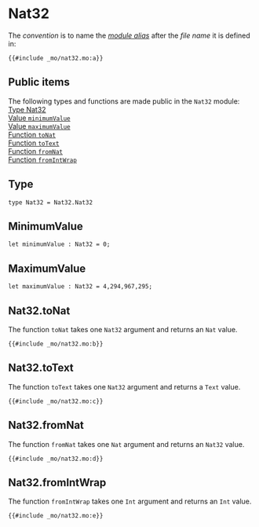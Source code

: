 

# Nat32
The *convention* is to name the [*module alias*](/common-programming-concepts/modules.html#imports) after the *file name* it is defined in:

```motoko
{{#include _mo/nat32.mo:a}}
```
## Public items
The following types and functions are made public in the `Nat32` module:  
[Type Nat32](#type)  
[Value `minimumValue`](#minimumvalue)  
[Value `maximumValue`](#maximumvalue)  
[Function `toNat`](#nat32tonat)    
[Function `toText`](#nat32totext)  
[Function `fromNat`](#nat32fromnat)  
[Function `fromIntWrap`](#nat32fromintwrap)  


## Type
```motoko
type Nat32 = Nat32.Nat32
```
## MinimumValue
```motoko
let minimumValue : Nat32 = 0;

```
## MaximumValue
```motoko
let maximumValue : Nat32 = 4,294,967,295;

```


## Nat32.toNat
The function `toNat` takes one `Nat32` argument and returns an `Nat` value.

```motoko
{{#include _mo/nat32.mo:b}}
```
## Nat32.toText
The function `toText` takes one `Nat32` argument and returns a `Text` value. 

```motoko
{{#include _mo/nat32.mo:c}}
```
## Nat32.fromNat
The function `fromNat` takes one `Nat` argument and returns an `Nat32` value. 

```motoko
{{#include _mo/nat32.mo:d}}
```
## Nat32.fromIntWrap
The function `fromIntWrap` takes one `Int` argument and returns an `Int` value. 

```motoko
{{#include _mo/nat32.mo:e}}
```
```


